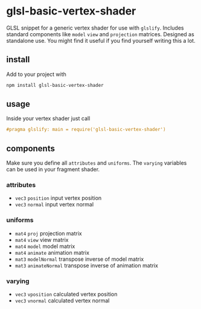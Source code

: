# glsl-basic-vertex-shader

GLSL snippet for a generic vertex shader for use with `glslify`. Includes standard components like `model` `view` and `projection` matrices. Designed as standalone use. You might find it useful if you find yourself writing this a lot.

## install

Add to your project with

```bash
npm install glsl-basic-vertex-shader
```

## usage

Inside your vertex shader just call

```glsl
#pragma glslify: main = require('glsl-basic-vertex-shader')
```

## components

Make sure you define all `attributes` and `uniforms`. The `varying` variables can be used in your fragment shader.

### attributes

- `vec3` `position` input vertex position
- `vec3` `normal` input vertex normal

### uniforms

- `mat4` `proj` projection matrix
- `mat4` `view` view matrix
- `mat4` `model` model matrix
- `mat4` `animate` animation matrix
- `mat3` `modelNormal` transpose inverse of model matrix
- `mat3` `animateNormal` transpose inverse of animation matrix

### varying

- `vec3` `vposition` calculated vertex position
- `vec3` `vnormal` calculated vertex normal
